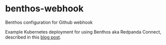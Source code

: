 # benthos-webhook
Benthos configuration for Github webhook


Example Kubernetes deployment for using Benthos aka Redpanda Connect, described in this [blog post](https://blog.nobugware.com/post/2024/benthos-redpanda-connect-webhooks-github/).

